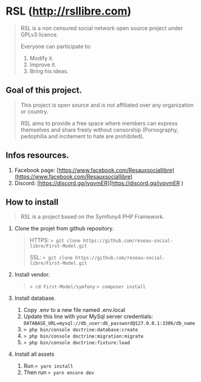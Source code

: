 # RSL (http://rsllibre.com)

> RSL is a non censured social network open source project under GPLv3 licence.
> 
> Everyone can participate to:
> 1. Modify it.
> 2. Improve it.
> 3. Bring his ideas.

## Goal of this project.

> This project is open source and is not affiliated over any organization or country.
>
> RSL aims to provide a free space where members can express themselves and share freely without censorship (Pornography, pedophilia and incitement to hate are prohibited).

## Infos resources.
1. Facebook page: [https://www.facebook.com/Resauxsociallibre](https://www.facebook.com/Resauxsociallibre)
2. Discord: [https://discord.gg/jyqvmER](https://discord.gg/jyqvmER ) 

## How to install
> RSL is a project based on the Symfony4 PHP Framework.

1. Clone the projet from github repository.
    > HTTPS:  ``> git clone https://github.com/reseau-social-libre/First-Model.git``
    >
    > SSL: ``> git clone https://github.com/reseau-social-libre/First-Model.git``

2. Install vendor.
    > ``> cd First-Model/symfony``
    > ``> composer install``
    
3. Install database.
    1. Copy .env to a new file named .env.local
    2. Update this line with your MySql server credentials:
        ``DATABASE_URL=mysql://db_user:db_password@127.0.0.1:3306/db_name``
    3. ``> php bin/console doctrine:database:create``
    4. ``> php bin/console doctrine:migration:migrate``
    5. ``> php bin/console doctrine:fixture:load``
    
4. Install all assets
    1. Run ``> yarn install``
    2. Then run ``> yarn encore dev``

